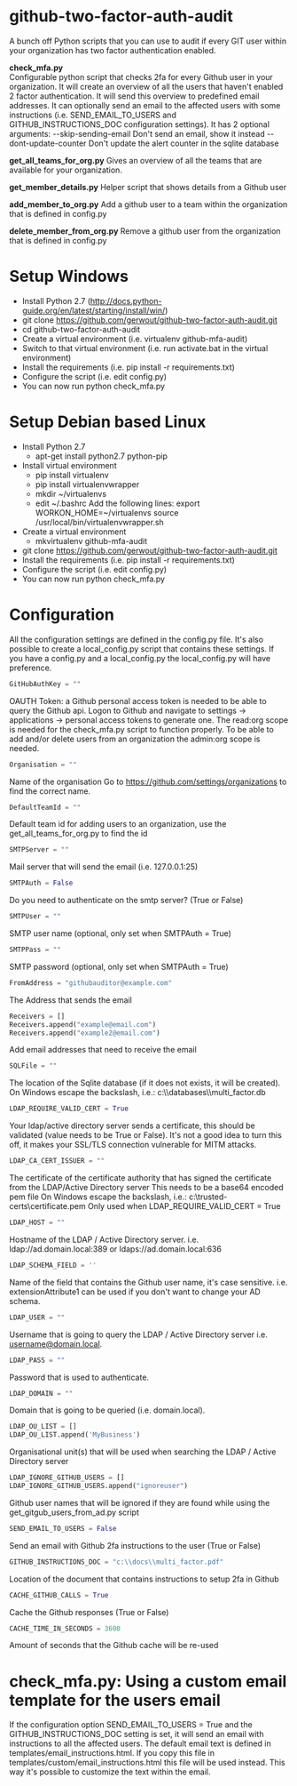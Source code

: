 github-two-factor-auth-audit
============================
A bunch off Python scripts that you can use to audit if every GIT user within your organization has two factor authentication enabled.

**check_mfa.py**    
Configurable python script that checks 2fa for every Github user in your organization.
It will create an overview of all the users that haven't enabled 2 factor authentication.
It will send this overview to predefined email addresses.
It can optionally send an email to the affected users with some instructions (i.e. SEND_EMAIL_TO_USERS and GITHUB_INSTRUCTIONS_DOC configuration settings).
It has 2 optional arguments:
--skip-sending-email Don't send an email, show it instead
--dont-update-counter Don't update the alert counter in the sqlite database

**get_all_teams_for_org.py**
Gives an overview of all the teams that are available for your organization.

**get_member_details.py**
Helper script that shows details from a Github user

**add_member_to_org.py**
Add a github user to a team within the organization that is defined in config.py

**delete_member_from_org.py**
Remove a github user from the organization that is defined in config.py

Setup Windows
=============
- Install Python 2.7 (http://docs.python-guide.org/en/latest/starting/install/win/)
- git clone https://github.com/gerwout/github-two-factor-auth-audit.git
- cd github-two-factor-auth-audit
- Create a virtual environment (i.e. virtualenv github-mfa-audit)
- Switch to that virtual environment (i.e. run activate.bat in the virtual environment)
- Install the requirements (i.e. pip install -r requirements.txt)
- Configure the script (i.e. edit config.py)
- You can now run python check_mfa.py

Setup Debian based Linux
========================
- Install Python 2.7
    -   apt-get install python2.7 python-pip
- Install virtual environment
    -   pip install virtualenv
    -   pip install virtualenvwrapper
    -   mkdir ~/virtualenvs
    -   edit ~/.bashrc
    Add the following lines:
    export WORKON_HOME=~/virtualenvs
    source /usr/local/bin/virtualenvwrapper.sh
- Create a virtual environment
    - mkvirtualenv github-mfa-audit
- git clone https://github.com/gerwout/github-two-factor-auth-audit.git
- Install the requirements (i.e. pip install -r requirements.txt)
- Configure the script (i.e. edit config.py)
- You can now run python check_mfa.py

Configuration
=============
All the configuration settings are defined in the config.py file.
It's also possible to create a local_config.py script that contains these settings. If you have a config.py and a local_config.py the local_config.py will have preference.

```python
GitHubAuthKey = ""
```
OAUTH Token: a Github personal access token is needed to be able to query the Github api.
Logon to Github and navigate to settings -> applications -> personal access tokens to generate one.
The read:org scope is needed for the check_mfa.py script to function properly.
To be able to add and/or delete users from an organization the admin:org scope is needed.

```python
Organisation = "" 
```
Name of the organisation 
Go to https://github.com/settings/organizations to find the correct name.

```python
DefaultTeamId = "" 
```
Default team id for adding users to an organization, use the get_all_teams_for_org.py to find the id

```python
SMTPServer = "" 
```
Mail server that will send the email (i.e. 127.0.0.1:25)

```python
SMTPAuth = False
```
Do you need to authenticate on the smtp server? (True or False)

```python
SMTPUser = ""
```
SMTP user name (optional, only set when SMTPAuth = True)

```python
SMTPPass = ""
```
SMTP password (optional, only set when SMTPAuth = True)

```python
FromAddress = "githubauditor@example.com"
```
The Address that sends the email

```python
Receivers = []
Receivers.append("example@email.com")
Receivers.append("example2@email.com")
```
Add email addresses that need to receive the email

```python
SQLFile = ""
```
The location of the Sqlite database (if it does not exists, it will be created).
On Windows escape the backslash, i.e.: c:\\\\databases\\\\multi_factor.db

```python
LDAP_REQUIRE_VALID_CERT = True
```
Your ldap/active directory server sends a certificate, this should be validated (value needs to be True or False).
It's not a good idea to turn this off, it makes your SSL/TLS connection vulnerable for MITM attacks.

```python
LDAP_CA_CERT_ISSUER = ""
```
The certificate of the certificate authority that has signed the certificate from the LDAP/Active Directory server
This needs to be a base64 encoded pem file
On Windows escape the backslash, i.e.: c:\\trusted-certs\\certificate.pem
Only used when LDAP_REQUIRE_VALID_CERT = True

```python
LDAP_HOST = ""
```
Hostname of the LDAP / Active Directory server.
i.e. ldap://ad.domain.local:389 or ldaps://ad.domain.local:636

```python
LDAP_SCHEMA_FIELD = ''
```
Name of the field that contains the Github user name, it's case sensitive.
i.e. extensionAttribute1 can be used if you don't want to change your AD schema.

```python
LDAP_USER = ""
```
Username that is going to query the LDAP / Active Directory server i.e. username@domain.local.

```python
LDAP_PASS = ""
```
Password that is used to authenticate.

```python
LDAP_DOMAIN = ""
```
Domain that is going to be queried (i.e. domain.local).

```python
LDAP_OU_LIST = []
LDAP_OU_LIST.append('MyBusiness')
```
Organisational unit(s) that will be used when searching the LDAP / Active Directory server

```python
LDAP_IGNORE_GITHUB_USERS = []
LDAP_IGNORE_GITHUB_USERS.append("ignoreuser")
```
Github user names that will be ignored if they are found while using the get_gitgub_users_from_ad.py script

```python
SEND_EMAIL_TO_USERS = False
```
Send an email with Github 2fa instructions to the user (True or False)

```python
GITHUB_INSTRUCTIONS_DOC = "c:\\docs\\multi_factor.pdf"
```
Location of the document that contains instructions to setup 2fa in Github

```python
CACHE_GITHUB_CALLS = True
```
Cache the Github responses (True or False)

```python
CACHE_TIME_IN_SECONDS = 3600
```
Amount of seconds that the Github cache will be re-used

check_mfa.py: Using a custom email template for the users email 
===============================================================
If the configuration option SEND_EMAIL_TO_USERS = True and the GITHUB_INSTRUCTIONS_DOC setting is set, it will send an email with instructions to all the affected users.
The default email text is defined in templates/email_instructions.html. If you copy this file in templates/custom/email_instructions.html this file will be used instead.
This way it's possible to customize the text within the email.